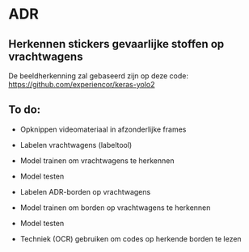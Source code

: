 # ADR
## Herkennen stickers gevaarlijke stoffen op vrachtwagens

De beeldherkenning zal gebaseerd zijn op deze code: https://github.com/experiencor/keras-yolo2

## To do:
* Opknippen videomateriaal in afzonderlijke frames
* Labelen vrachtwagens (labeltool)
* Model trainen om vrachtwagens te herkennen
* Model testen 

* Labelen ADR-borden op vrachtwagens
* Model trainen om borden op vrachtwagens te herkennen
* Model testen

* Techniek (OCR) gebruiken om codes op herkende borden te lezen 
